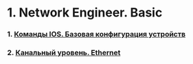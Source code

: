 # 1. Network Engineer. Basic

### 1. [Команды IOS. Базовая конфигурация устройств](./ЛР%201/)
### 2. [Канальный уровень. Ethernet ](./ЛР%202/)